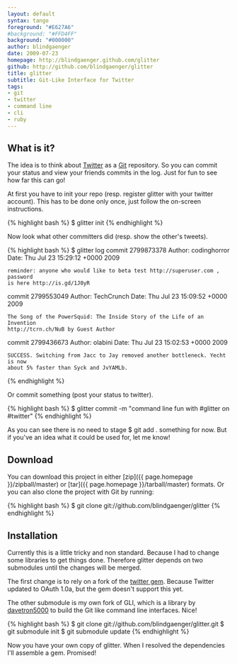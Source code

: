```yaml
---
layout: default
syntax: tango
foreground: "#E627A6"
#background: "#FFD4FF"
background: "#000000"
author: blindgaenger
date: 2009-07-23
homepage: http://blindgaenger.github.com/glitter
github: http://github.com/blindgaenger/glitter
title: glitter
subtitle: Git-Like Interface for Twitter
tags:
- git
- twitter
- command line
- cli
- ruby
---
```


What is it?
------------

The idea is to think about [Twitter](http://www.twitter.com/) as a 
[Git](http://git-scm.com/) repository. So you can commit your status and view 
your friends commits in the log. Just for fun to see how far this can go!

At first you have to init your repo (resp. register glitter with your twitter 
account). This has to be done only once, just follow the on-screen instructions. 

{% highlight bash %}
$ glitter init
{% endhighlight %}

Now look what other committers did (resp. show the other's tweets).

{% highlight bash %}
$ glitter log
commit 2799873378
Author: codinghorror <Jeff Atwood>
Date:   Thu Jul 23 15:29:12 +0000 2009

    reminder: anyone who would like to beta test http://superuser.com , password
    is here http://is.gd/1J0yR

commit 2799553049
Author: TechCrunch <Michael Arrington>
Date:   Thu Jul 23 15:09:52 +0000 2009

    The Song of the PowerSquid: The Inside Story of the Life of an Invention 
    http://tcrn.ch/NuB by Guest Author

commit 2799436673
Author: olabini <Ola Bini>
Date:   Thu Jul 23 15:02:53 +0000 2009

    SUCCESS. Switching from Jacc to Jay removed another bottleneck. Yecht is now
    about 5% faster than Syck and JvYAMLb.

{% endhighlight %}

Or commit something (post your status to twitter).

{% highlight bash %}
$ glitter commit -m "command line fun with #glitter on #twitter"
{% endhighlight %}

As you can see there is no need to stage <span class="highlight">$ git add .</span>
something for now. But if you've an idea what it could be used for, let me know! 


Download
--------

You can download this project in either [zip]({{ page.homepage }}/zipball/master) 
or [tar]({{ page.homepage }}/tarball/master) formats. Or you can also clone the 
project with Git by running:

{% highlight bash %}
$ git clone git://github.com/blindgaenger/glitter
{% endhighlight %}


Installation
------------

Currently this is a little tricky and non standard. Because I had to change some 
libraries to get things done. Therefore glitter depends on two submodules until the 
changes will be merged.

The first change is to rely on a fork of the [twitter gem](http://github.com/jnunemaker/twitter).
Because Twitter updated to OAuth 1.0a, but the gem doesn't support this yet.

The other submodule is my own fork of GLI, which is a library by 
[davetron5000](http://davetron5000.github.com/) to build the Git like command 
line interfaces. Nice!

{% highlight bash %}
$ git clone git://github.com/blindgaenger/glitter.git
$ git submodule init
$ git submodule update
{% endhighlight %}

Now you have your own copy of glitter. When I resolved the dependencies I'll 
assemble a gem. Promised! 


